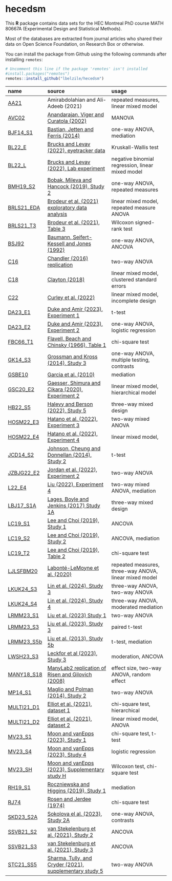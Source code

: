 
# hecedsm

This **R** package contains data sets for the HEC Montreal PhD course
MATH 80667A (Experimental Design and Statistical Methods).

Most of the databases are extracted from journal articles who shared
their data on Open Science Foundation, on Research Box or otherwise.

You can install the package from Github using the following commands
after installing `remotes`:

``` r
# Uncomment this line if the package 'remotes' isn't installed
#install.packages("remotes") 
remotes::install_github("lbelzile/hecedsm")
```

| name                                                                       | source                                                                                              | usage                                                  |
|:---------------------------------------------------------------------------|:----------------------------------------------------------------------------------------------------|:-------------------------------------------------------|
| [AA21](https://lbelzile.github.io/hecedsm/reference/AA21.html)             | Amirabdolahian and Ali-Adeeb (2021)                                                                 | repeated measures, linear mixed model                  |
| [AVC02](https://lbelzile.github.io/hecedsm/reference/AVC02.html)           | [Anandarajan, Viger and Curatola (2002)](https://doi.org/10.1506/5947-NQTC-C3Y5-H46N)               | MANOVA                                                 |
| [BJF14_S1](https://lbelzile.github.io/hecedsm/reference/BJF14_S1.html)     | [Bastian, Jetten and Ferris (2014)](https://doi.org/10.1177/0956797614545886)                       | one-way ANOVA, mediation                               |
| [BL22_E](https://lbelzile.github.io/hecedsm/reference/BL22_E.html)         | [Brucks and Levav (2022), eyetracker data](https://doi.org/10.1038/s41586-022-04643-y)              | Kruskall-Wallis test                                   |
| [BL22_L](https://lbelzile.github.io/hecedsm/reference/BL22_L.html)         | [Brucks and Levav (2022), Lab experiment](https://doi.org/10.1038/s41586-022-04643-y)               | negative binomial regression, linear mixed model       |
| [BMH19_S2](https://lbelzile.github.io/hecedsm/reference/BMH19_S2.html)     | [Bobak, Mileva and Hancock (2019), Study 2](https://doi.org/10.1186/s41235-019-0174-3)              | one-way ANOVA, repeated measures                       |
| [BRLS21_EDA](https://lbelzile.github.io/hecedsm/reference/BRLS21_EDA.html) | [Brodeur et al. (2021) exploratory data analysis](https://doi.org/10.1016/j.aap.2020.105846)        | linear mixed model, repeated measure ANOVA             |
| [BRLS21_T3](https://lbelzile.github.io/hecedsm/reference/BRLS21_T3.html)   | [Brodeur et al. (2021), Table 3](https://doi.org/10.1016/j.aap.2020.105846)                         | Wilcoxon signed-rank test                              |
| [BSJ92](https://lbelzile.github.io/hecedsm/reference/BSJ92.html)           | [Baumann, Seifert-Kessell and Jones (1992)](https://doi.org/10.1080/10862969209547770)              | one-way ANOVA, ANCOVA                                  |
| [C16](https://lbelzile.github.io/hecedsm/reference/C16.html)               | [Chandler (2016) replication](https://doi.org/10.17605/OSF.IO/EZCUJ)                                | two-way ANOVA                                          |
| [C18](https://lbelzile.github.io/hecedsm/reference/C18.html)               | [Clayton (2018)](https://doi.org/10.1017/XPS.2018.8)                                                | linear mixed model, clustered standard errors          |
| [C22](https://lbelzile.github.io/hecedsm/reference/C22.html)               | [Curley et al. (2022)](https://doi.org/10.1080/13218719.2021.1904450)                               | linear mixed model, incomplete design                  |
| [DA23_E1](https://lbelzile.github.io/hecedsm/reference/DA23_E1.html)       | [Duke and Amir (2023), Experiment 1](https://doi.org/10.1287/mksc.2022.1364)                        | t-test                                                 |
| [DA23_E2](https://lbelzile.github.io/hecedsm/reference/DA23_E2.html)       | [Duke and Amir (2023), Experiment 2](https://doi.org/10.1287/mksc.2022.1364)                        | one-way ANOVA, logistic regression                     |
| [FBC66_T1](https://lbelzile.github.io/hecedsm/reference/FBC66_T1.html)     | [Flavell, Beach and Chinsky (1966), Table 1](https://doi.org/10.2307/1126804)                       | chi-square test                                        |
| [GK14_S3](https://lbelzile.github.io/hecedsm/reference/GK14_S3.html)       | [Grossman and Kross (2014), Study 3](https://doi.org/10.1177/0956797614535400)                      | one-way ANOVA, multiple testing, contrasts             |
| [GSBE10](https://lbelzile.github.io/hecedsm/reference/GSBE10.html)         | [Garcia et al. (2010)](https://doi.org/10.1002/ejsp.644)                                            | mediation                                              |
| [GSC20_E2](https://lbelzile.github.io/hecedsm/reference/GSC20_E2.html)     | [Gaesser, Shimura and Cikara (2020), Experiment 2](https://doi.org/10.1037/pspi0000194)             | linear mixed model, hierarchical model                 |
| [HB22_S5](https://lbelzile.github.io/hecedsm/reference/HB22_S5.html)       | [Halevy and Berson (2022), Study 5](https://doi.org/10.1177/00220027221079402)                      | three-way mixed design                                 |
| [HOSM22_E3](https://lbelzile.github.io/hecedsm/reference/HOSM22_E3.html)   | [Hatano et al. (2022), Experiment 3](https://doi.org/10.1037/xge0001255)                            | two-way mixed ANOVA                                    |
| [HOSM22_E4](https://lbelzile.github.io/hecedsm/reference/HOSM22_E4.html)   | [Hatano et al. (2022), Experiment 4](https://doi.org/10.1037/xge0001255)                            | linear mixed model,                                    |
| [JCD14_S2](https://lbelzile.github.io/hecedsm/reference/JCD14_S2.html)     | [Johnson, Cheung and Donnellan (2014), Study 2](https://doi.org/10.1027/1864-9335/a000186)          | t-test                                                 |
| [JZBJG22_E2](https://lbelzile.github.io/hecedsm/reference/JZBJG22_E2.html) | [Jordan et al. (2022), Experiment 2](https://doi.org/10.1098/rsos.211977)                           | two-way ANOVA                                          |
| [L22_E4](https://lbelzile.github.io/hecedsm/reference/L22_E4.html)         | [Liu (2022), Experiment 4](https://doi.org/10.1177/00222437211055741)                               | two-way mixed ANOVA, mediation                         |
| [LBJ17_S1A](https://lbelzile.github.io/hecedsm/reference/LBJ17_S1A.html)   | [Lages, Boyle and Jenkins (2017) Study 1A](https://doi.org/10.1177/0956797617705391)                | three-way mixed design                                 |
| [LC19_S1](https://lbelzile.github.io/hecedsm/reference/LC19_S1.html)       | [Lee and Choi (2019), Study 1](https://doi.org/10.1016/j.jretconser.2019.03.015)                    | ANCOVA                                                 |
| [LC19_S2](https://lbelzile.github.io/hecedsm/reference/LC19_S2.html)       | [Lee and Choi (2019), Study 2](https://doi.org/10.1016/j.jretconser.2019.03.015)                    | ANCOVA, mediation                                      |
| [LC19_T2](https://lbelzile.github.io/hecedsm/reference/LC19_T2.html)       | [Lee and Choi (2019), Table 2](https://doi.org/10.1016/j.jretconser.2019.03.015)                    | chi-square test                                        |
| [LJLSFBM20](https://lbelzile.github.io/hecedsm/reference/LJLSFBM20.html)   | [Labonté-LeMoyne et al. (2020)](https://doi.org/10.1177/0018720819879310)                           | repeated measures, three-way ANOVA, linear mixed model |
| [LKUK24_S3](https://lbelzile.github.io/hecedsm/reference/LKUK24_S3.html)   | [Lin et al. (2024), Study 3](https://doi.org/10.1093/jcr/ucad076)                                   | three-way ANOVA, two-way ANOVA                         |
| [LKUK24_S4](https://lbelzile.github.io/hecedsm/reference/LKUK24_S4.html)   | [Lin et al. (2024), Study 4](https://doi.org/10.1093/jcr/ucad076)                                   | three-way ANOVA, moderated mediation                   |
| [LRMM23_S1](https://lbelzile.github.io/hecedsm/reference/LRMM23_S1.html)   | [Liu et al. (2023) Study 1](https://doi.org/10.1037/pspi0000402)                                    | two-way ANOVA                                          |
| [LRMM23_S3](https://lbelzile.github.io/hecedsm/reference/LRMM23_S3.html)   | [Liu et al. (2023), Study 3](https://doi.org/10.1037/pspi0000402)                                   | paired t-test                                          |
| [LRMM23_S5b](https://lbelzile.github.io/hecedsm/reference/LRMM23_S5b.html) | [Liu et al. (2013), Study 5b](https://doi.org/10.1037/pspi0000402)                                  | t-test, mediation                                      |
| [LWSH23_S3](https://lbelzile.github.io/hecedsm/reference/LWSH23_S3.html)   | [Leckfor et al (2023), Study 3](https://doi.org/10.1177/02654075221149955)                          | moderation, ANCOVA                                     |
| [MANY18_S18](https://lbelzile.github.io/hecedsm/reference/MANY18_S18.html) | [ManyLab2 replication of Risen and Gilovich (2008)](https://doi.org/10.1177/2515245918810225)       | effect size, two-way ANOVA, random effect              |
| [MP14_S1](https://lbelzile.github.io/hecedsm/reference/MP14_S1.html)       | [Maglio and Polman (2014), Study 2](https://doi.org/10.1177/0956797614530571)                       | two-way ANOVA                                          |
| [MULTI21_D1](https://lbelzile.github.io/hecedsm/reference/MULTI21_D1.html) | [Elliot et al. (2021), dataset 1](https://doi.org/10.1177/2515245921101)                            | chi-square test, hierarchical                          |
| [MULTI21_D2](https://lbelzile.github.io/hecedsm/reference/MULTI21_D2.html) | [Elliot et al. (2021), dataset 2](https://doi.org/10.1177/2515245921101)                            | linear mixed model, ANOVA                              |
| [MV23_S1](https://lbelzile.github.io/hecedsm/reference/MV23_S1.html)       | [Moon and vanEpps (2023), Study 1](https://doi.org/10.1093/jcr/ucac047)                             | chi-square test, t-test                                |
| [MV23_S4](https://lbelzile.github.io/hecedsm/reference/MV23_S4.html)       | [Moon and vanEpps (2023), Study 4](https://doi.org/10.1093/jcr/ucac047)                             | logistic regression                                    |
| [MV23_SH](https://lbelzile.github.io/hecedsm/reference/MV23_SH.html)       | [Moon and vanEpps (2023), Supplementary study H](https://doi.org/10.1093/jcr/ucac047)               | Wilcoxon test, chi-square test                         |
| [RH19_S1](https://lbelzile.github.io/hecedsm/reference/RH19_S1.html)       | [Roczniewska and Higgins (2019), Study 1](https://doi.org/10.1016/j.jesp.2019.103882)               | mediation                                              |
| [RJ74](https://lbelzile.github.io/hecedsm/reference/RJ74.html)             | [Rosen and Jerdee (1974)](https://doi.org/10.1037/h0035834)                                         | chi-square test                                        |
| [SKD23_S2A](https://lbelzile.github.io/hecedsm/reference/SKD23_S2A.html)   | [Sokolova el al. (2023), Study 2A](https://doi.org/10.1093/jcr/ucad008)                             | one-way ANOVA, contrasts                               |
| [SSVB21_S2](https://lbelzile.github.io/hecedsm/reference/SSVB21_S2.html)   | [van Stekelenburg et al. (2021), Study 2](https://doi.org/10.1177/09567976211007788)                | ANCOVA                                                 |
| [SSVB21_S3](https://lbelzile.github.io/hecedsm/reference/SSVB21_S3.html)   | [van Stekelenburg et al. (2021), Study 3](https://doi.org/10.1177/09567976211007788)                | ANCOVA                                                 |
| [STC21_SS5](https://lbelzile.github.io/hecedsm/reference/STC21_SS5.html)   | [Sharma, Tully, and Cryder (2021), supplementary study 5](https://doi.org/10.1177/0022243721993816) | two-way ANOVA                                          |
